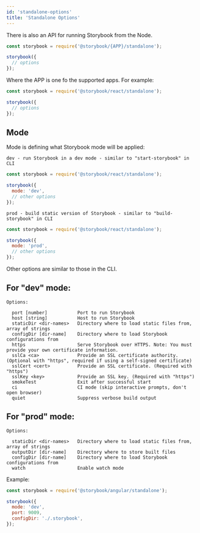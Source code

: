 ```yaml
---
id: 'standalone-options'
title: 'Standalone Options'
---
```


There is also an API for running Storybook from the Node.

```js
const storybook = require('@storybook/{APP}/standalone');

storybook({
  // options
});
``` 

Where the APP is one fo the supported apps. For example:

```js
const storybook = require('@storybook/react/standalone');

storybook({
  // options
});
``` 

## Mode

Mode is defining what Storybook mode will be applied:

    dev - run Storybook in a dev mode - similar to "start-storybook" in CLI

```js
const storybook = require('@storybook/react/standalone');

storybook({
  mode: 'dev',
  // other options
});
```    

    prod - build static version of Storybook - similar to "build-storybook" in CLI

```js
const storybook = require('@storybook/react/standalone');

storybook({
  mode: 'prod',
  // other options
});
```    

Other options are similar to those in the CLI.

## For "dev" mode:

    Options:

      port [number]           Port to run Storybook
      host [string]           Host to run Storybook
      staticDir <dir-names>   Directory where to load static files from, array of strings
      configDir [dir-name]    Directory where to load Storybook configurations from
      https                   Serve Storybook over HTTPS. Note: You must provide your own certificate information.
      sslCa <ca>              Provide an SSL certificate authority. (Optional with "https", required if using a self-signed certificate)
      sslCert <cert>          Provide an SSL certificate. (Required with "https")
      sslKey <key>            Provide an SSL key. (Required with "https")
      smokeTest               Exit after successful start
      ci                      CI mode (skip interactive prompts, don't open browser)
      quiet                   Suppress verbose build output

## For "prod" mode:

    Options:

      staticDir <dir-names>   Directory where to load static files from, array of strings
      outputDir [dir-name]    Directory where to store built files
      configDir [dir-name]    Directory where to load Storybook configurations from
      watch                   Enable watch mode

Example: 

```js
const storybook = require('@storybook/angular/standalone');

storybook({
  mode: 'dev',
  port: 9009,
  configDir: './.storybook',
});
```